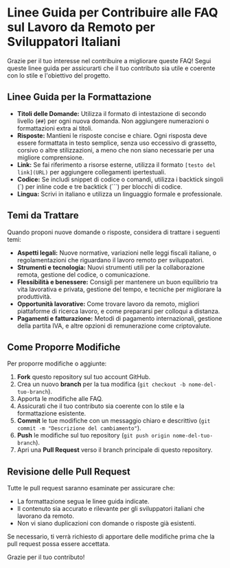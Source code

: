 # Linee Guida per Contribuire alle FAQ sul Lavoro da Remoto per Sviluppatori Italiani

Grazie per il tuo interesse nel contribuire a migliorare queste FAQ! Segui queste linee guida per assicurarti che il tuo contributo sia utile e coerente con lo stile e l'obiettivo del progetto.

## Linee Guida per la Formattazione

- **Titoli delle Domande:** Utilizza il formato di intestazione di secondo livello (`##`) per ogni nuova domanda. Non aggiungere numerazioni o formattazioni extra ai titoli.
- **Risposte:** Mantieni le risposte concise e chiare. Ogni risposta deve essere formattata in testo semplice, senza uso eccessivo di grassetto, corsivo o altre stilizzazioni, a meno che non siano necessarie per una migliore comprensione.
- **Link:** Se fai riferimento a risorse esterne, utilizza il formato `[testo del link](URL)` per aggiungere collegamenti ipertestuali.
- **Codice:** Se includi snippet di codice o comandi, utilizza i backtick singoli (\`) per inline code e tre backtick (\`\`\`) per blocchi di codice.
- **Lingua:** Scrivi in italiano e utilizza un linguaggio formale e professionale.

## Temi da Trattare

Quando proponi nuove domande o risposte, considera di trattare i seguenti temi:

- **Aspetti legali:** Nuove normative, variazioni nelle leggi fiscali italiane, o regolamentazioni che riguardano il lavoro remoto per sviluppatori.
- **Strumenti e tecnologia:** Nuovi strumenti utili per la collaborazione remota, gestione del codice, o comunicazione.
- **Flessibilità e benessere:** Consigli per mantenere un buon equilibrio tra vita lavorativa e privata, gestione del tempo, e tecniche per migliorare la produttività.
- **Opportunità lavorative:** Come trovare lavoro da remoto, migliori piattaforme di ricerca lavoro, e come prepararsi per colloqui a distanza.
- **Pagamenti e fatturazione:** Metodi di pagamento internazionali, gestione della partita IVA, e altre opzioni di remunerazione come criptovalute.

## Come Proporre Modifiche

Per proporre modifiche o aggiunte:

1. **Fork** questo repository sul tuo account GitHub.
2. Crea un nuovo **branch** per la tua modifica (`git checkout -b nome-del-tuo-branch`).
3. Apporta le modifiche alle FAQ.
4. Assicurati che il tuo contributo sia coerente con lo stile e la formattazione esistente.
5. **Commit** le tue modifiche con un messaggio chiaro e descrittivo (`git commit -m "Descrizione del cambiamento"`).
6. **Push** le modifiche sul tuo repository (`git push origin nome-del-tuo-branch`).
7. Apri una **Pull Request** verso il branch principale di questo repository.

## Revisione delle Pull Request

Tutte le pull request saranno esaminate per assicurare che:

- La formattazione segua le linee guida indicate.
- Il contenuto sia accurato e rilevante per gli sviluppatori italiani che lavorano da remoto.
- Non vi siano duplicazioni con domande o risposte già esistenti.

Se necessario, ti verrà richiesto di apportare delle modifiche prima che la pull request possa essere accettata.

Grazie per il tuo contributo!

